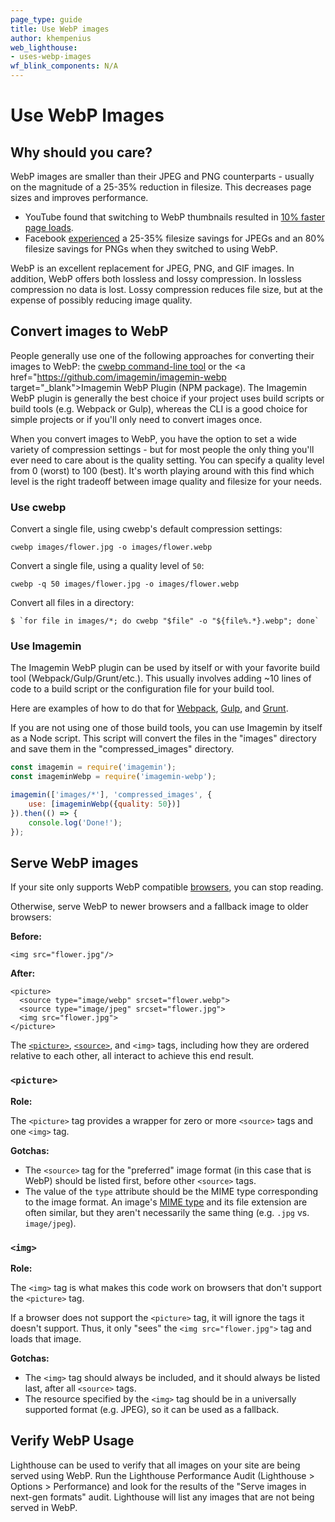 ```yaml
---
page_type: guide
title: Use WebP images
author: khempenius
web_lighthouse:
- uses-webp-images
wf_blink_components: N/A
---
```


# Use WebP Images

## Why should you care?

WebP images are smaller than their JPEG and PNG counterparts - usually on the
magnitude of a 25-35% reduction in filesize. This decreases page sizes and
improves performance.

+  YouTube found that switching to WebP thumbnails resulted in <a href="https://www.youtube.com/watch?v=rqXMwLbYEE4" target="_blank">10%
    faster page loads</a>.
+  Facebook <a href="https://code.fb.com/android/improving-facebook-on-android/" target="_blank">experienced</a> a
    25-35% filesize savings for JPEGs and an 80% filesize savings for PNGs when
    they switched to using WebP.

WebP is an excellent replacement for JPEG, PNG, and GIF images. In addition,
WebP offers both lossless and lossy compression. In lossless compression no data
is lost. Lossy compression reduces file size, but at the expense of possibly
reducing image quality.

## Convert images to WebP

People generally use one of the following approaches for converting their images
to WebP: the <a href="https://developers.google.com/speed/webp/docs/using" target="_blank">cwebp command-line tool</a>
or the <a href="https://github.com/imagemin/imagemin-webp target="_blank">Imagemin WebP Plugin</a> (NPM
package).
The Imagemin WebP plugin is generally the best choice if your project uses build
scripts or build tools (e.g. Webpack or Gulp), whereas the CLI is a good choice
for simple projects or if you'll only need to convert images once.

When you convert images to WebP, you have the option to set a wide variety of
compression settings - but for most people the only thing you'll ever need to
care about is the quality setting. You can specify a quality level from 0
(worst) to 100 (best). It's worth playing around with this find
which level is the right tradeoff between image quality and filesize for your
needs.

### Use cwebp

Convert a single file, using cwebp's default compression settings:

    cwebp images/flower.jpg -o images/flower.webp

Convert a single file, using a quality level of `50`:

    cwebp -q 50 images/flower.jpg -o images/flower.webp

Convert all files in a directory:

    $ `for file in images/*; do cwebp "$file" -o "${file%.*}.webp"; done`

### Use Imagemin

The Imagemin WebP plugin can be used by itself or with your favorite build tool
(Webpack/Gulp/Grunt/etc.). This usually involves adding ~10 lines of code to a
build script or the configuration file for your build tool. 

Here are examples of how to do that for
<a href="https://glitch.com/~webp-webpack" target="_blank">Webpack<a/>,
<a href="https://glitch.com/~webp-gulp" target="_blank">Gulp</a>, and
<a href="https://glitch.com/~webp-grunt" target="_blank">Grunt</a>.

If you are not using one of those build tools, you can use Imagemin by itself as
a Node script. This script will convert the files in the "images" directory and
save them in the "compressed_images" directory.

```js
const imagemin = require('imagemin');
const imageminWebp = require('imagemin-webp');

imagemin(['images/*'], 'compressed_images', {
    use: [imageminWebp({quality: 50})]
}).then(() => {
    console.log('Done!');
});
```

## Serve WebP images

If your site only supports WebP compatible <a href="https://caniuse.com/#search=webp" target="_blank">browsers</a>, you can stop reading.

Otherwise, serve WebP to newer browsers and a fallback image to older
browsers:

**Before:**
```
<img src="flower.jpg"/>
```
**After:**
```
<picture>
  <source type="image/webp" srcset="flower.webp">
  <source type="image/jpeg" srcset="flower.jpg">
  <img src="flower.jpg">
</picture>
```

The
<a href="https://developer.mozilla.org/en-US/docs/Web/HTML/Element/picture" target="_blank">`<picture>`<a/>, <a href="https://developer.mozilla.org/en-US/docs/Web/HTML/Element/source" target="_blank">`<source>`</a>,
and `<img>` tags, including how they are ordered relative to each other, all
interact to achieve this end result.

### `<picture>`

**Role:**

The `<picture>` tag provides a wrapper for zero or more `<source>` tags and one `<img>` tag.

**Gotchas:** 
- The <code>&lt;source&gt;</code> tag for the "preferred" image format (in this case that is WebP) should be listed first, before other `<source>` tags.
- The value of the `type` attribute should be the MIME type corresponding to the image format. An image's <a href="https://developer.mozilla.org/en-US/docs/Web/HTTP/Basics_of_HTTP/MIME_types/Complete_list_of_MIME_types" target="_blank">MIME type</a> and its file extension are often similar, but they aren't necessarily the same thing (e.g. `.jpg` vs. `image/jpeg`).

### `<img>`

**Role:**

The <code>&lt;img&gt;</code> tag is what makes this code work on browsers
that don't support the <code>&lt;picture&gt;</code> tag.</p>
<p>If a browser does not support the <code>&lt;picture&gt;</code> tag, it will
ignore the tags it doesn't support. Thus, it only "sees" the
<code>&lt;img src="flower.jpg"&gt;</code> tag and loads that image.

**Gotchas:**
- The <code>&lt;img&gt;</code> tag should always be included, and it should always be listed last, after all <code>&lt;source&gt;</code> tags.
- The resource specified by the <code>&lt;img&gt;</code> tag should be in a universally supported format (e.g. JPEG), so it can be used as a fallback.

## Verify WebP Usage

Lighthouse can be used to verify that all images on your site are being served
using WebP. Run the Lighthouse Performance Audit (Lighthouse > Options >
Performance) and look for the results of the "Serve images in next-gen formats"
audit. Lighthouse will list any images that are not being served in WebP.
